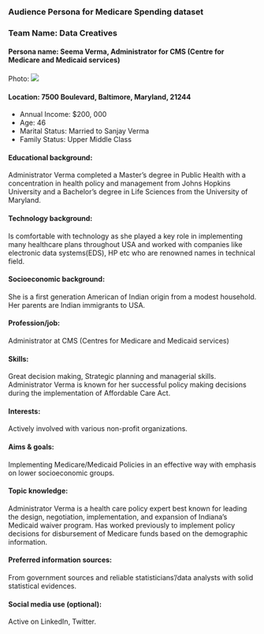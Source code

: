 ### Audience Persona for Medicare Spending dataset

### Team Name: Data Creatives

#### Persona name: Seema Verma, Administrator for CMS (Centre for Medicare and Medicaid services)

Photo:
![](https://upload.wikimedia.org/wikipedia/commons/4/45/Seema_Verma.jpg)

 

#### Location: 7500 Boulevard, Baltimore, Maryland, 21244
-	Annual Income: $200, 000
-	Age: 46
-	Marital Status: Married to Sanjay Verma
-	Family Status: Upper Middle Class


#### Educational background: 
Administrator Verma completed a Master’s degree in Public Health with a concentration in health policy and management from Johns Hopkins University and a Bachelor’s degree in Life Sciences from the University of Maryland. 

#### Technology background: 
Is comfortable with technology as she played a key role in implementing many healthcare plans throughout USA and worked with companies like electronic data systems(EDS), HP etc who are renowned names in technical field. 

#### Socioeconomic background: 
She is a first generation American of Indian origin from a modest household. Her parents are Indian immigrants to USA.

#### Profession/job: 
Administrator at CMS (Centres for Medicare and Medicaid services)

#### Skills:  
Great decision making, Strategic planning and managerial skills. Administrator Verma is known for her successful policy making decisions during the implementation of Affordable Care Act.

#### Interests: 
Actively involved with various non-profit organizations.

#### Aims & goals: 
Implementing Medicare/Medicaid Policies in an effective way with emphasis on lower socioeconomic groups.

#### Topic knowledge: 
Administrator Verma is a health care policy expert best known for leading the design, negotiation, implementation, and expansion of Indiana’s Medicaid waiver program.
Has worked previously to implement policy decisions for disbursement of Medicare funds based on the demographic information.

#### Preferred information sources: 
From government sources and reliable statisticians’/data analysts with solid statistical evidences.

#### Social media use (optional): 
Active on LinkedIn, Twitter.
